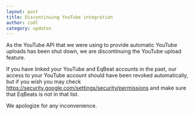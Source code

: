 ```yaml
---
layout: post
title: Discontinuing YouTube integration
author: codl
category: updates
---
```


As the YouTube API that we were using to provide automatic YouTube uploads has been shut down, we are discontinuing the YouTube upload feature.

If you have linked your YouTube and EqBeat accounts in the past, our access to your YouTube account should have been revoked automatically, but if you wish you may check https://security.google.com/settings/security/permissions and make sure that EqBeats is not in that list.

We apologize for any inconvenience.
